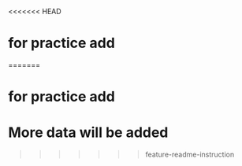 <<<<<<< HEAD
# for practice add
=======
# for practice add

# More data will be added
>>>>>>> feature-readme-instruction
